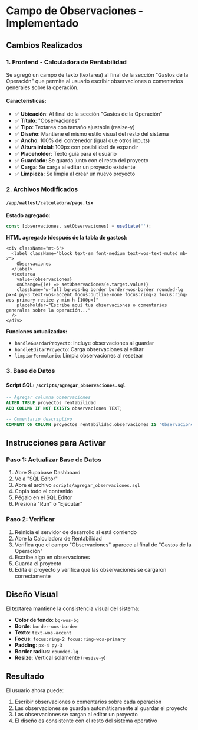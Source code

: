# Campo de Observaciones - Implementado

## Cambios Realizados

### 1. Frontend - Calculadora de Rentabilidad

Se agregó un campo de texto (textarea) al final de la sección "Gastos de la Operación" que permite al usuario escribir observaciones o comentarios generales sobre la operación.

#### Características:
- ✅ **Ubicación**: Al final de la sección "Gastos de la Operación"
- ✅ **Título**: "Observaciones"
- ✅ **Tipo**: Textarea con tamaño ajustable (resize-y)
- ✅ **Diseño**: Mantiene el mismo estilo visual del resto del sistema
- ✅ **Ancho**: 100% del contenedor (igual que otros inputs)
- ✅ **Altura inicial**: 100px con posibilidad de expandir
- ✅ **Placeholder**: Texto guía para el usuario
- ✅ **Guardado**: Se guarda junto con el resto del proyecto
- ✅ **Carga**: Se carga al editar un proyecto existente
- ✅ **Limpieza**: Se limpia al crear un nuevo proyecto

### 2. Archivos Modificados

#### `/app/wallest/calculadora/page.tsx`

**Estado agregado:**
```typescript
const [observaciones, setObservaciones] = useState('');
```

**HTML agregado (después de la tabla de gastos):**
```tsx
<div className="mt-6">
  <label className="block text-sm font-medium text-wos-text-muted mb-2">
    Observaciones
  </label>
  <textarea
    value={observaciones}
    onChange={(e) => setObservaciones(e.target.value)}
    className="w-full bg-wos-bg border border-wos-border rounded-lg px-4 py-3 text-wos-accent focus:outline-none focus:ring-2 focus:ring-wos-primary resize-y min-h-[100px]"
    placeholder="Escribe aquí tus observaciones o comentarios generales sobre la operación..."
  />
</div>
```

**Funciones actualizadas:**
- `handleGuardarProyecto`: Incluye observaciones al guardar
- `handleEditarProyecto`: Carga observaciones al editar
- `limpiarFormulario`: Limpia observaciones al resetear

### 3. Base de Datos

#### Script SQL: `/scripts/agregar_observaciones.sql`

```sql
-- Agregar columna observaciones
ALTER TABLE proyectos_rentabilidad 
ADD COLUMN IF NOT EXISTS observaciones TEXT;

-- Comentario descriptivo
COMMENT ON COLUMN proyectos_rentabilidad.observaciones IS 'Observaciones o comentarios generales sobre la operación';
```

## Instrucciones para Activar

### Paso 1: Actualizar Base de Datos

1. Abre Supabase Dashboard
2. Ve a "SQL Editor"
3. Abre el archivo `scripts/agregar_observaciones.sql`
4. Copia todo el contenido
5. Pégalo en el SQL Editor
6. Presiona "Run" o "Ejecutar"

### Paso 2: Verificar

1. Reinicia el servidor de desarrollo si está corriendo
2. Abre la Calculadora de Rentabilidad
3. Verifica que el campo "Observaciones" aparece al final de "Gastos de la Operación"
4. Escribe algo en observaciones
5. Guarda el proyecto
6. Edita el proyecto y verifica que las observaciones se cargaron correctamente

## Diseño Visual

El textarea mantiene la consistencia visual del sistema:

- **Color de fondo**: `bg-wos-bg`
- **Borde**: `border-wos-border`
- **Texto**: `text-wos-accent`
- **Focus**: `focus:ring-2 focus:ring-wos-primary`
- **Padding**: `px-4 py-3`
- **Border radius**: `rounded-lg`
- **Resize**: Vertical solamente (`resize-y`)

## Resultado

El usuario ahora puede:
1. Escribir observaciones o comentarios sobre cada operación
2. Las observaciones se guardan automáticamente al guardar el proyecto
3. Las observaciones se cargan al editar un proyecto
4. El diseño es consistente con el resto del sistema operativo
